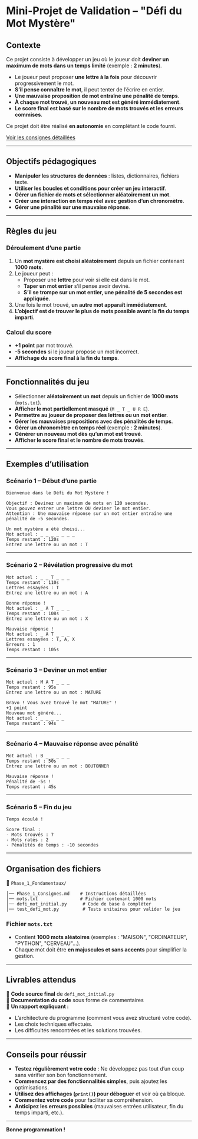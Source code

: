 # **Mini-Projet de Validation – "Défi du Mot Mystère"**

## **Contexte**

Ce projet consiste à développer un jeu où le joueur doit **deviner un maximum de mots dans un temps limité** (exemple : **2 minutes**).

- Le joueur peut proposer **une lettre à la fois** pour découvrir progressivement le mot.
- **S’il pense connaître le mot**, il peut tenter de l’écrire en entier.
- **Une mauvaise proposition de mot entraîne une pénalité de temps**.
- **À chaque mot trouvé, un nouveau mot est généré immédiatement**.
- **Le score final est basé sur le nombre de mots trouvés et les erreurs commises**.

Ce projet doit être réalisé **en autonomie** en complétant le code fourni.

[Voir les consignes détaillées](Phase_1_Fondamentaux/Phase_1_Consignes.md)

---

## **Objectifs pédagogiques**

- **Manipuler les structures de données** : listes, dictionnaires, fichiers texte.  
- **Utiliser les boucles et conditions pour créer un jeu interactif**.  
- **Gérer un fichier de mots et sélectionner aléatoirement un mot**.  
- **Créer une interaction en temps réel avec gestion d’un chronomètre**.  
- **Gérer une pénalité sur une mauvaise réponse**.

---

## **Règles du jeu**

### **Déroulement d’une partie**

1. Un **mot mystère est choisi aléatoirement** depuis un fichier contenant **1000 mots**.
2. Le joueur peut :
   - Proposer une **lettre** pour voir si elle est dans le mot.
   - **Taper un mot entier** s’il pense avoir deviné.
   - **S’il se trompe sur un mot entier, une pénalité de 5 secondes est appliquée**.
3. Une fois le mot trouvé, **un autre mot apparaît immédiatement**.
4. **L’objectif est de trouver le plus de mots possible avant la fin du temps imparti**.

### **Calcul du score**

- **+1 point** par mot trouvé.
- **-5 secondes** si le joueur propose un mot incorrect.
- **Affichage du score final à la fin du temps**.

---

## **Fonctionnalités du jeu**

- Sélectionner **aléatoirement un mot** depuis un fichier de **1000 mots** (`mots.txt`).
- **Afficher le mot partiellement masqué** (`M _ T _ U R E`).
- **Permettre au joueur de proposer des lettres ou un mot entier**.
- **Gérer les mauvaises propositions avec des pénalités de temps**.
- **Gérer un chronomètre en temps réel** (exemple : **2 minutes**).
- **Générer un nouveau mot dès qu’un mot est trouvé**.
- **Afficher le score final et le nombre de mots trouvés**.

---

## **Exemples d’utilisation**

### **Scénario 1 – Début d’une partie**

```
Bienvenue dans le Défi du Mot Mystère !

Objectif : Devinez un maximum de mots en 120 secondes.
Vous pouvez entrer une lettre OU deviner le mot entier.
Attention : Une mauvaise réponse sur un mot entier entraîne une pénalité de -5 secondes.

Un mot mystère a été choisi...
Mot actuel : _ _ _ _ _ _ _
Temps restant : 120s
Entrez une lettre ou un mot : T
```

---

### **Scénario 2 – Révélation progressive du mot**

```
Mot actuel : _ _ T _ _ _
Temps restant : 110s
Lettres essayées : T
Entrez une lettre ou un mot : A

Bonne réponse !
Mot actuel : _ A T _ _ _
Temps restant : 108s
Entrez une lettre ou un mot : X

Mauvaise réponse !
Mot actuel : _ A T _ _ _
Lettres essayées : T, A, X
Erreurs : 1
Temps restant : 105s
```

---

### **Scénario 3 – Deviner un mot entier**

```
Mot actuel : M A T _ _ _
Temps restant : 95s
Entrez une lettre ou un mot : MATURE

Bravo ! Vous avez trouvé le mot "MATURE" !
+1 point
Nouveau mot généré...
Mot actuel : _ _ _ _ _
Temps restant : 94s
```

---

### **Scénario 4 – Mauvaise réponse avec pénalité**

```
Mot actuel : B _ _ _ _ _
Temps restant : 50s
Entrez une lettre ou un mot : BOUTONNER

Mauvaise réponse !
Pénalité de -5s !
Temps restant : 45s
```

---

### **Scénario 5 – Fin du jeu**

```
Temps écoulé !

Score final :
- Mots trouvés : 7
- Mots ratés : 2
- Pénalités de temps : -10 secondes
```

---

## **Organisation des fichiers**

📂 `Phase_1_Fondamentaux/`

```
│── Phase_1_Consignes.md    # Instructions détaillées
│── mots.txt                # Fichier contenant 1000 mots
│── defi_mot_initial.py      # Code de base à compléter
│── test_defi_mot.py         # Tests unitaires pour valider le jeu
```

### **Fichier `mots.txt`**

- Contient **1000 mots aléatoires** (exemples : "MAISON", "ORDINATEUR", "PYTHON", "CERVEAU"…).
- Chaque mot doit être **en majuscules et sans accents** pour simplifier la gestion.

---

## **Livrables attendus**

📌 **Code source final** de `defi_mot_initial.py`  
📌 **Documentation du code** sous forme de commentaires  
📌 **Un rapport expliquant :**

- L’architecture du programme (comment vous avez structuré votre code).
- Les choix techniques effectués.
- Les difficultés rencontrées et les solutions trouvées.

---

## **Conseils pour réussir**

- **Testez régulièrement votre code** : Ne développez pas tout d’un coup sans vérifier son bon fonctionnement.
- **Commencez par des fonctionnalités simples**, puis ajoutez les optimisations.
- **Utilisez des affichages (`print()`) pour déboguer** et voir où ça bloque.
- **Commentez votre code** pour faciliter sa compréhension.
- **Anticipez les erreurs possibles** (mauvaises entrées utilisateur, fin du temps imparti, etc.).

---

**Bonne programmation !**

